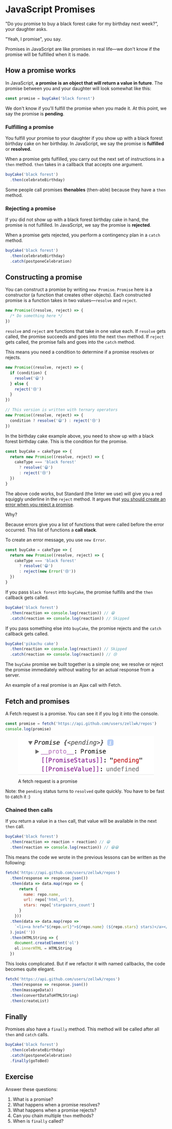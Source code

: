 # JavaScript Promises

"Do you promise to buy a black forest cake for my birthday next week?", your daughter asks.

"Yeah, I promise", you say.

Promises in JavaScript are like promises in real life—we don't know if the promise will be fulfilled when it is made.

## How a promise works

In JavaScript, **a promise is an object that will return a value in future**. The promise between you and your daughter will look somewhat like this:

```js
const promise = buyCake('black forest')
```

We don't know if you'll fulfill the promise when you made it. At this point, we say the promise is **pending**.

### Fulfilling a promise

You fulfill your promise to your daughter if you show up with a black forest birthday cake on her birthday. In JavaScript, we say the promise is **fulfilled** or **resolved.**

When a promise gets fulfilled, you carry out the next set of instructions in a `then` method. `then` takes in a callback that accepts one argument.

```js
buyCake('black forest')
  .then(celebrateBirthday)
```

Some people call promises **thenables** (then-able) because they have a `then` method.

### Rejecting a promise

If you did not show up with a black forest birthday cake in hand, the promise is not fulfilled. In JavaScript, we say the promise is **rejected**.

When a promise gets rejected, you perform a contingency plan in a `catch` method.

```js
buyCake('black forest')
  .then(celebrateBirthday)
  .catch(postponeCelebration)
```

## Constructing a promise

You can construct a promise by writing `new Promise`. `Promise` here is a constructor (a function that creates other objects). Each constructed promise is a function takes in two values—`resolve` and `reject`.

```js
new Promise((resolve, reject) => {
  /* Do something here */
})
```

`resolve` and `reject` are functions that take in one value each. If `resolve` gets called, the promise succeeds and goes into the next `then` method. If `reject` gets called, the promise fails and goes into the `catch` method.

This means you need a condition to determine if a promise resolves or rejects.

```js
new Promise((resolve, reject) => {
  if (condition) {
    resolve('😁')
  } else {
    reject('😢')
  }
})
```

```js
// This version is written with ternary operators
new Promise((resolve, reject) => {
  condition ? resolve('😁') : reject('😢')
})
```

In the birthday cake example above, you need to show up with a black forest birthday cake. This is the condition for the promise.

```js
const buyCake = cakeType => {
  return new Promise((resolve, reject) => {
    cakeType === 'black forest'
      ? resolve('😁')
      : reject('😢')
  })
}
```

The above code works, but Standard (the linter we use) will give you a red squiggly underline in the `reject` method. It argues that [you should create an error when you reject a promise](https://eslint.org/docs/rules/prefer-promise-reject-errors).

Why?

Because errors give you a list of functions that were called before the error occurred. This list of functions a **call stack**.

To create an error message, you use `new Error`.

```js
const buyCake = cakeType => {
  return new Promise((resolve, reject) => {
    cakeType === 'black forest'
      ? resolve('😁')
      : reject(new Error('😢'))
  })
}
```

If you pass `black forest` into `buyCake`, the promise fulfills and the `then` callback gets called.

```js
buyCake('black forest')
  .then(reaction => console.log(reaction)) // 😁
  .catch(reaction => console.log(reaction)) // Skipped
```

If you pass something else into `buyCake`, the promise rejects and the `catch` callback gets called.

```js
buyCake('pikachu cake')
  .then(reaction => console.log(reaction)) // Skipped
  .catch(reaction => console.log(reaction)) // 😢
```

The `buyCake` promise we built together is a simple one; we resolve or reject the promise immediately without waiting for an actual response from a server.

An example of a real promise is an Ajax call with Fetch.

## Fetch and promises

A Fetch request is a promise. You can see it if you log it into the console.

```js
const promise = fetch('https://api.github.com/users/zellwk/repos')
console.log(promise)
```

<figure>
  <img src="../../images/ajax/promise/fetch.png" alt="A fetch request is a promise">
  <figcaption aria-hidden>A fetch request is a promise</figcaption>
</figure>

Note: the `pending` status turns to `resolved` quite quickly. You have to be fast to catch it :)

### Chained then calls

If you return a value in a `then` call, that value will be available in the next `then` call.

```js
buyCake('black forest')
  .then(reaction => reaction + reaction) // 😁
  .then(reaction => console.log(reaction)) // 😁😁
```

This means the code we wrote in the previous lessons can be written as the following:

```js
fetch('https://api.github.com/users/zellwk/repos')
  .then(response => response.json())
  .then(data => data.map(repo => {
      return {
        name: repo.name,
        url: repo['html_url'],
        stars: repo['stargazers_count']
      }
    }))
  .then(data => data.map(repo =>
    `<li><a href="${repo.url}">${repo.name} (${repo.stars} stars)</a></li>`
  ).join(''))
  .then(HTMLString => {
    document.createElement('ol')
    ol.innerHTML = HTMLString
  })
```

This looks complicated. But if we refactor it with named callbacks, the code becomes quite elegant.

```js
fetch('https://api.github.com/users/zellwk/repos')
  .then(response => response.json())
  .then(massageData))
  .then(convertDataToHTMLString)
  .then(createList)
```

## Finally

Promises also have a `finally` method. This method will be called after all `then` and `catch` calls.

```js
buyCake('black forest')
  .then(celebrateBirthday)
  .catch(postponeCelebration)
  .finally(goToBed)
```

## Exercise

Answer these questions:

1. What is a promise?
2. What happens when a promise resolves?
3. What happens when a promise rejects?
4. Can you chain multiple `then` methods?
5. When is `finally` called?